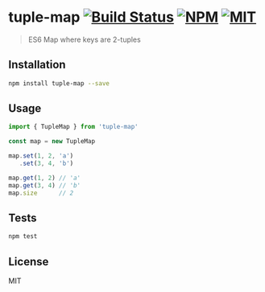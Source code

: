 # tuple-map [![Build Status](https://img.shields.io/circleci/project/bcherny/tuple-map.svg?branch=master&style=flat-square)](https://circleci.com/gh/bcherny/tuple-map) [![NPM](https://img.shields.io/npm/v/tuple-map.svg?style=flat-square)](https://www.npmjs.com/package/tuple-map) [![MIT](https://img.shields.io/npm/l/tuple-map.svg?style=flat-square)](https://opensource.org/licenses/MIT)

> ES6 Map where keys are 2-tuples

## Installation

```sh
npm install tuple-map --save
```

## Usage

```js
import { TupleMap } from 'tuple-map'

const map = new TupleMap

map.set(1, 2, 'a')
   .set(3, 4, 'b')

map.get(1, 2) // 'a'
map.get(3, 4) // 'b'
map.size      // 2
```

## Tests

```sh
npm test
```

## License

MIT